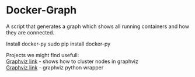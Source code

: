 # Docker-Graph
A script that generates a graph which shows all running containers and how they are connected.


Install docker-py
sudo pip install docker-py


Projects we might find usefull: </br>
[Graphviz link](http://www.graphviz.org/Gallery/directed/cluster.html) - shows how to cluster nodes in graphviz </br>
[Graphviz link](http://matthiaseisen.com/articles/graphviz/) - graphviz python wrapper


